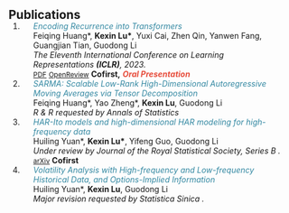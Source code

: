 <h2 id="publications" style="margin: 2px 0px -15px;">Publications</h2>

<div class="publications">
<ol class="bibliography">

<li>
<div class="pub-row">

  <div class="col-sm-9" style="position: relative;padding-right: 15px;padding-left: 20px;">
    <div class="title"><i style="color:#3388A2">Encoding Recurrence into Transformers</i></div>
    <div class="author">Feiqing Huang*, <strong>Kexin Lu*</strong>, Yuxi Cai, Zhen Qin, Yanwen Fang, Guangjian Tian, Guodong Li</div>
    <div class="periodical"><em>The Eleventh International Conference on Learning Representations <strong>(ICLR)</strong>, 2023.</em></div>
    <div class="links">
      <a href="https://openreview.net/pdf?id=7YfHla7IxBJ" class="btn btn-sm z-depth-0" role="button" target="_blank" style="font-size:12px;">PDF</a>
      <a href="https://openreview.net/forum?id=7YfHla7IxBJ" class="btn btn-sm z-depth-0" role="button" target="_blank" style="font-size:12px;">OpenReview</a>
      <strong>Cofirst,</strong>
      <strong><i style="color:#e74d3c">Oral Presentation</i></strong>
    </div>
  </div>
</div>
</li>

<li>
<div class="pub-row">

  <div class="col-sm-9" style="position: relative;padding-right: 15px;padding-left: 20px;">
    <div class="title"><i style="color:#3388A2">SARMA: Scalable Low-Rank High-Dimensional Autoregressive Moving Averages via Tensor Decomposition</i></div>
    <div class="author">Feiqing Huang*, Yao Zheng*, <strong>Kexin Lu</strong>, Guodong Li</div>
    <div class="periodical"><em>R & R requested by <i> Annals of Statistics </i> </em></div>
  </div>
</div>
</li>

<li>
<div class="pub-row">

  <div class="col-sm-9" style="position: relative;padding-right: 15px;padding-left: 20px;">
    <div class="title"><i style="color:#3388A2">HAR-Ito models and high-dimensional HAR modeling for high-frequency data</i></div>
    <div class="author">Huiling Yuan*, <strong>Kexin Lu*</strong>, Yifeng Guo, Guodong Li</div>
    <div class="periodical"><em>Under review by <i> Journal of the Royal Statistical Society, Series B </i>.</em></div>
    <div class="links">
      <a href="https://arxiv.org/abs/2303.02896" class="btn btn-sm z-depth-0" role="button" target="_blank" style="font-size:12px;">arXiv</a>
      <strong>Cofirst</strong>
    </div>
  </div>
</div>
</li>

<li>
<div class="pub-row">

  <div class="col-sm-9" style="position: relative;padding-right: 15px;padding-left: 20px;">
    <div class="title"><i style="color:#3388A2">Volatility Analysis with High-frequency and Low-frequency
Historical Data, and Options-Implied Information</i></div>
    <div class="author">Huiling Yuan*, <strong>Kexin Lu</strong>, Guodong Li</div>
    <div class="periodical"><em>Major revision requested by <i> Statistica Sinica </i>.</em></div>
  </div>
</div>
</li>


  
<br>

</ol>
</div>
